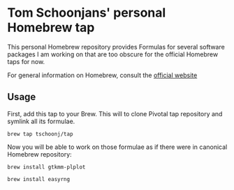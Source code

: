 # Tom Schoonjans' personal Homebrew tap

This personal Homebrew repository provides Formulas for several software packages I am working on that are too obscure for the official Homebrew taps for now.

For general information on Homebrew, consult the [official website](http://brew.sh)

## Usage

First, add this tap to your Brew. This will to clone Pivotal tap repository and symlink all its formulae.

    brew tap tschoonj/tap

Now you will be able to work on those formulae as if there were in canonical Homebrew repository:

    brew install gtkmm-plplot

    brew install easyrng
